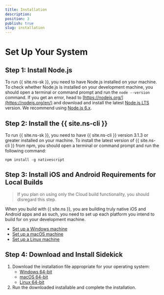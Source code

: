 ```yaml
---
title: Installation
description: 
position: 3
publish: true
slug: installation
---
```


# Set Up Your System

## Step 1: Install Node.js

To run {{ site.ns-sk }}, you need to have Node.js installed on your machine. To check whether Node.js is installed on your development machine, you should open a terminal or command prompt and run the `node --version` command. If you get an error, head to [https://nodejs.org/](https://nodejs.org/en/) and download and install the latest [Node.js LTS](https://github.com/nodejs/LTS#lts-schedule) version. We recommend using [Node.js 6.x](https://nodejs.org/dist/latest-v6.x/).

## Step 2: Install the {{ site.ns-cli }}

To run {{ site.ns-sk }}, you need to have {{ site.ns-cli }} version 3.1.3 or greater installed on your machine. To install the latest version of {{ site.ns-cli }} from npm, you should open a terminal or command prompt and run the following command:

<pre class="add-copy-button"><code class="language-terminal">npm install -g nativescript</code></pre>

## Step 3: Install iOS and Android Requirements for Local Builds

> If you plan on using only the Cloud build functionality, you should disregard this step.

When you build with {{ site.ns }}, you are building truly native iOS and Android apps and as such, you need to set up each platform you intend to build for on your development machine.

* [Set up a Windows machine](/start/ns-setup-win)
* [Set up a macOS machine](/start/ns-setup-os-x)
* [Set up a Linux machine](/start/ns-setup-linux)

## Step 4: Download and Install Sidekick

1. Download the installation file appropriate for your operating system:
	* [Windows 64-bit](https://www.nativescript.org/nativescript-sidekick/download-windows-latest)
	* [macOS 64-bit](https://www.nativescript.org/nativescript-sidekick/download-macos-latest)
	* [Linux 64-bit](https://www.nativescript.org/nativescript-sidekick/download-linux-latest)
2. Run the downloaded installable and complete the installation.
